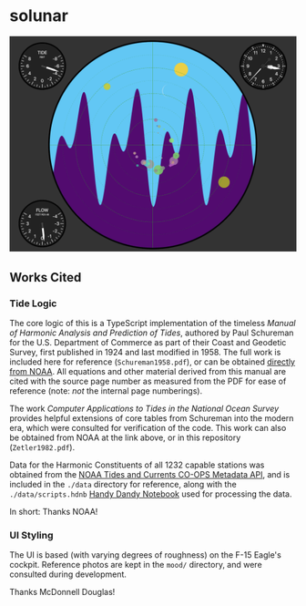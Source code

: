# solunar

![screenshot of operations](screenshot.png)

## Works Cited

### Tide Logic

The core logic of this is a TypeScript implementation of the timeless _Manual of Harmonic Analysis and Prediction of Tides_, authored by Paul Schureman for the U.S. Department of Commerce as part of their Coast and Geodetic Survey, first published in 1924 and last modified in 1958. The full work is included here for reference (`Schureman1958.pdf`), or can be obtained [directly from NOAA](https://tidesandcurrents.noaa.gov/about_harmonic_constituents.html). All equations and other material derived from this manual are cited with the source page number as measured from the PDF for ease of reference (note: _not_ the internal page numberings).

The work _Computer Applications to Tides in the National Ocean Survey_ provides helpful extensions of core tables from Schureman into the modern era, which were consulted for verification of the code. This work can also be obtained from NOAA at the link above, or in this repository (`Zetler1982.pdf`).

Data for the Harmonic Constituents of all 1232 capable stations was obtained from the [NOAA Tides and Currents CO-OPS Metadata API](https://api.tidesandcurrents.noaa.gov/mdapi/prod/), and is included in the `./data` directory for reference, along with the `./data/scripts.hdnb` [Handy Dandy Notebook](https://marketplace.visualstudio.com/items?itemName=jakearl.handydandy-notebook) used for processing the data.

In short: Thanks NOAA!

### UI Styling

The UI is based (with varying degrees of roughness) on the F-15 Eagle's cockpit. Reference photos are kept in the `mood/` directory, and were consulted during development.

Thanks McDonnell Douglas!
